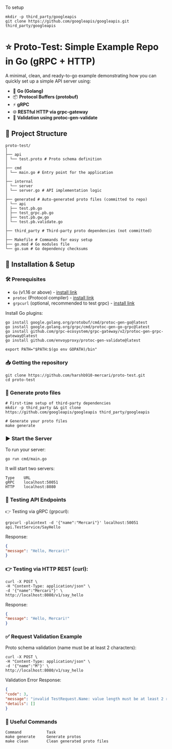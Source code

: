 To setup
```
mkdir -p third_party/googleapis
git clone https://github.com/googleapis/googleapis.git third_party/googleapis

```

# ⭐️ Proto-Test: Simple Example Repo in Go (gRPC + HTTP)

A minimal, clean, and ready-to-go example demonstrating how you can quickly set up a simple API server using:
- 🐹 **Go (Golang)**
- 📦 **Protocol Buffers (protobuf)**
- ⚡️ **gRPC**
- 🌐 **RESTful HTTP via grpc-gateway**
- 🎯 **Validation using protoc-gen-validate**

## 📁 Project Structure

```
proto-test/
│
├── api
│ └── test.proto # Proto schema definition
│
├── cmd
│ └── main.go # Entry point for the application
│
├── internal
│ └── server
│ └── server.go # API implementation logic
│
├── generated # Auto-generated proto files (committed to repo)
│ └── api
│ ├── test.pb.go
│ ├── test_grpc.pb.go
│ ├── test.pb.gw.go
│ └── test.pb.validate.go
│
├── third_party # Third-party proto dependencies (not committed)
│
├── Makefile # Commands for easy setup
├── go.mod # Go modules file
└── go.sum # Go dependency checksums
```


## 🚧 Installation & Setup

### 🛠 Prerequisites

- `Go` (v1.16 or above) - [install link](https://golang.org/dl/)
- `protoc` (Protocol compiler) - [install link](https://github.com/protocolbuffers/protobuf/releases)
- `grpcurl` (optional, recommended to test grpc) - [install link](https://github.com/fullstorydev/grpcurl)

Install Go plugins:
```
go install google.golang.org/protobuf/cmd/protoc-gen-go@latest
go install google.golang.org/grpc/cmd/protoc-gen-go-grpc@latest
go install github.com/grpc-ecosystem/grpc-gateway/v2/protoc-gen-grpc-gateway@latest
go install github.com/envoyproxy/protoc-gen-validate@latest

export PATH="$PATH:$(go env GOPATH)/bin"
```

### 📥 Getting the repository
```
git clone https://github.com/harshb910-mercari/proto-test.git
cd proto-test
```

### 🚀 Generate proto files
```
# First-time setup of third-party dependencies
mkdir -p third_party && git clone https://github.com/googleapis/googleapis third_party/googleapis

# Generate your proto files
make generate
```

### ▶️ Start the Server
To run your server:
```
go run cmd/main.go
```
It will start two servers:
```
Type	URL
gRPC	localhost:50051
HTTP	localhost:8080
```
### 🎯 Testing API Endpoints
👉 Testing via gRPC (grpcurl):
```
grpcurl -plaintext -d '{"name":"Mercari"}' localhost:50051 api.TestService/SayHello
```
Response:
```json
{
"message": "Hello, Mercari!"
}
```

### 👉 Testing via HTTP REST (curl):

```
curl -X POST \
-H "Content-Type: application/json" \
-d '{"name":"Mercari"}' \
http://localhost:8080/v1/say_hello
```

Response:
```json
{
"message": "Hello, Mercari!"
}
```

### ✅ Request Validation Example
Proto schema validation (name must be at least 2 characters):

```
curl -X POST \
-H "Content-Type: application/json" \
-d '{"name":"M"}' \
http://localhost:8080/v1/say_hello
```
Validation Error Response:

```json
{
"code": 3,
"message": "invalid TestRequest.Name: value length must be at least 2 runes",
"details": []
}
```

### 🔧 Useful Commands
```
Command           Task
make generate     Generate protos
make clean        Clean generated proto files
```
